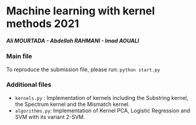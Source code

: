 # Machine learning with kernel methods 2021
##### Ali MOURTADA - Abdellah RAHMANI - Imad AOUALI

###  Main file
To reproduce the submission file, please run: `python start.py`

### Additional files

- `kernels.py` :  Implementation of kernels including the Substring kernel, the Spectrum kernel and the Mismatch kernel.
- `algorithms.py`: Implementation of Kernel PCA, Logistic Regression and SVM with its variant 2-SVM.
